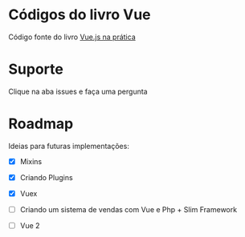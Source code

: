 # Códigos do livro Vue 
Código fonte do livro [Vue.js na prática](https://leanpub.com/livro-vue)

# Suporte

Clique na aba issues e faça uma pergunta

# Roadmap

Ideias para futuras implementações:

- [x] Mixins
- [x] Criando Plugins
- [x] Vuex
- [ ] Criando um sistema de vendas com Vue e Php + Slim Framework
- [ ] Vue 2







